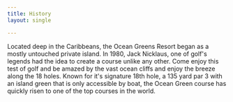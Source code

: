 ```yaml
---
title: History
layout: single

---
```



Located deep in the Caribbeans, the Ocean Greens Resort began as a mostly untouched private island. In 1980, Jack Nicklaus, one of golf's legends had the idea to create a course unlike any other. Come enjoy this test of golf and be amazed by the vast ocean cliffs and enjoy the breeze along the 18 holes. Known for it's signature 18th hole, a 135 yard par 3 with an island green that is only accessible by boat, the Ocean Green course has quickly risen to one of the top courses in the world.